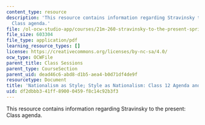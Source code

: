 ```yaml
---
content_type: resource
description: 'This resource contains information regarding Stravinsky to the present:
  Class agenda.'
file: /ol-ocw-studio-app/courses/21m-260-stravinsky-to-the-present-spring-2016/df2dbbb341ff89000459f8c14c92b3f3_MIT21M_260S16_class12.pdf
file_size: 603304
file_type: application/pdf
learning_resource_types: []
license: https://creativecommons.org/licenses/by-nc-sa/4.0/
ocw_type: OCWFile
parent_title: Class Sessions
parent_type: CourseSection
parent_uid: dead46c6-abd8-d1b5-aea4-b0d71df4de9f
resourcetype: Document
title: 'Nationalism as Style; Style as Nationalism: Class 12 Agenda and Warm-up'
uid: df2dbbb3-41ff-8900-0459-f8c14c92b3f3
---
```

This resource contains information regarding Stravinsky to the present: Class agenda.